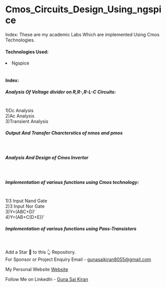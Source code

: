 # Cmos_Circuits_Design_Using_ngspice

Index:
These are my academic Labs Which are implemented Using Cmos Technologies.<br>

<h4>Technologies Used:</h4>
<li>Ngspice</li><br>



<h4>Index:</h4>
<h5>Analysis Of Voltage divider on R,R-,R-L-C Circuits:</h5><br>
1)Dc Analysis<br>
2)Ac Analysis<br>
3)Transient Analysis<br>
<h5>Output And Transfer Charcterstics of nmos and pmos</h5><br>
<h5>Analysis And Design of Cmos Invertor</h5><br>
<h5>Implementation of various functions using Cmos technology:</h5><br>
1)3 Input Nand Gate <br>
2)3 Input Nor Gate<br>
3)Y=(ABC+D)'<br>
4)Y=(AB+C(D+E))'<br>
<h5>Implementation of various functions using Pass-Transistors</h5><br>

Add a Star 🌟 to this 👆 Repository.<br>
For Sponsor or Project Enquiry
Email - gunasaikiran8055@gmail.com 
<br>

My Personal Website <a href="https://gunasaikiran.github.io/">Website</a><br>


Follow Me on
LinkedIn - <a href="https://www.linkedin.com/in/guna-sai-kiran-b526a2220/">Guna Sai Kiran</a>
